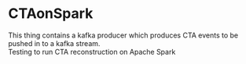 # CTAonSpark
This thing contains a kafka producer which produces CTA events to be pushed in
to a kafka stream.  
Testing to run CTA reconstruction on Apache Spark
